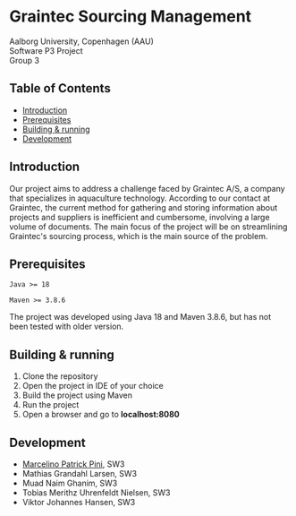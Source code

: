 # Graintec Sourcing Management
Aalborg University, Copenhagen (AAU)  
Software P3 Project   
Group 3

## Table of Contents
- [Introduction](#introduction)
- [Prerequisites](#prerequisites)
- [Building & running](#building--running)
- [Development](#development)

## Introduction
Our project aims to address a challenge faced by Graintec A/S, a company that specializes in aquaculture technology. According to our contact at Graintec, the current method for gathering and storing information about projects and suppliers is inefficient and cumbersome, involving a large volume of documents. The main focus of the project will be on streamlining Graintec's sourcing process, which is the main source of the problem.

## Prerequisites
``Java >= 18``

``Maven >= 3.8.6``

The project was developed using Java 18 and Maven 3.8.6, but has not been tested with older version.

## Building & running
1. Clone the repository
2. Open the project in IDE of your choice
3. Build the project using Maven
4. Run the project
5. Open a browser and go to **localhost:8080**

## Development
- [Marcelino Patrick Pini](https://github.com/ITPini), SW3
- Mathias Grandahl Larsen, SW3
- Muad Naim Ghanim, SW3
- Tobias Merithz Uhrenfeldt Nielsen, SW3
- Viktor Johannes Hansen, SW3
